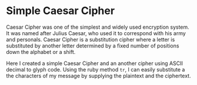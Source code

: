 # Simple Caesar Cipher

Caesar Cipher was one of the simplest and widely used encryption system. It was named after Julius Caesar, who used it to correspond with his army and personals.
Caesar Cipher is a substitution cipher where a letter is substituted by another letter determined by a fixed number of positions down the alphabet or a shift.

Here I created a simple Caesar Cipher and an another cipher using ASCII decimal to glyph code. Using the ruby method `tr`, I can easily substitute a the characters of my message by supplying the plaintext and the ciphertext.
